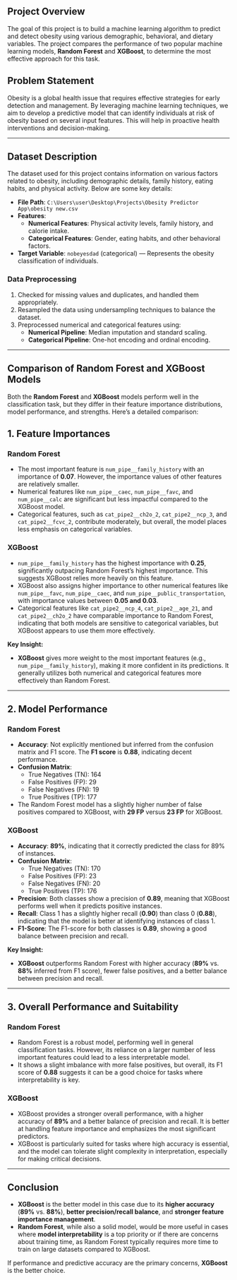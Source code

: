 ## Project Overview

The goal of this project is to build a machine learning algorithm to predict and detect obesity using various demographic, behavioral, and dietary variables. The project compares the performance of two popular machine learning models, **Random Forest** and **XGBoost**, to determine the most effective approach for this task.

## Problem Statement

Obesity is a global health issue that requires effective strategies for early detection and management. By leveraging machine learning techniques, we aim to develop a predictive model that can identify individuals at risk of obesity based on several input features. This will help in proactive health interventions and decision-making.

---

## Dataset Description

The dataset used for this project contains information on various factors related to obesity, including demographic details, family history, eating habits, and physical activity. Below are some key details:

- **File Path**: `C:\Users\user\Desktop\Projects\Obesity Predictor App\obesity new.csv`
- **Features**:
  - **Numerical Features**: Physical activity levels, family history, and calorie intake.
  - **Categorical Features**: Gender, eating habits, and other behavioral factors.
- **Target Variable**: `nobeyesdad` (categorical) — Represents the obesity classification of individuals.

### Data Preprocessing
1. Checked for missing values and duplicates, and handled them appropriately.
2. Resampled the data using undersampling techniques to balance the dataset.
3. Preprocessed numerical and categorical features using:
   - **Numerical Pipeline**: Median imputation and standard scaling.
   - **Categorical Pipeline**: One-hot encoding and ordinal encoding.

---


## Comparison of Random Forest and XGBoost Models

Both the **Random Forest** and **XGBoost** models perform well in the classification task, but they differ in their feature importance distributions, model performance, and strengths. Here’s a detailed comparison:

## 1. Feature Importances

### Random Forest
- The most important feature is `num_pipe__family_history` with an importance of **0.07**. However, the importance values of other features are relatively smaller.
- Numerical features like `num_pipe__caec`, `num_pipe__favc`, and `num_pipe__calc` are significant but less impactful compared to the XGBoost model.
- Categorical features, such as `cat_pipe2__ch2o_2`, `cat_pipe2__ncp_3`, and `cat_pipe2__fcvc_2`, contribute moderately, but overall, the model places less emphasis on categorical variables.

### XGBoost
- `num_pipe__family_history` has the highest importance with **0.25**, significantly outpacing Random Forest’s highest importance. This suggests XGBoost relies more heavily on this feature.
- XGBoost also assigns higher importance to other numerical features like `num_pipe__favc`, `num_pipe__caec`, and `num_pipe__public_transportation`, with importance values between **0.05 and 0.03**.
- Categorical features like `cat_pipe2__ncp_4`, `cat_pipe2__age_21`, and `cat_pipe2__ch2o_2` have comparable importance to Random Forest, indicating that both models are sensitive to categorical variables, but XGBoost appears to use them more effectively.

**Key Insight:**
- **XGBoost** gives more weight to the most important features (e.g., `num_pipe__family_history`), making it more confident in its predictions. It generally utilizes both numerical and categorical features more effectively than Random Forest.

---

## 2. Model Performance

### Random Forest
- **Accuracy**: Not explicitly mentioned but inferred from the confusion matrix and F1 score. The **F1 score** is **0.88**, indicating decent performance.
- **Confusion Matrix**:
  - True Negatives (TN): 164
  - False Positives (FP): 29
  - False Negatives (FN): 19
  - True Positives (TP): 177
- The Random Forest model has a slightly higher number of false positives compared to XGBoost, with **29 FP** versus **23 FP** for XGBoost.

### XGBoost
- **Accuracy**: **89%**, indicating that it correctly predicted the class for 89% of instances.
- **Confusion Matrix**:
  - True Negatives (TN): 170
  - False Positives (FP): 23
  - False Negatives (FN): 20
  - True Positives (TP): 176
- **Precision**: Both classes show a precision of **0.89**, meaning that XGBoost performs well when it predicts positive instances.
- **Recall**: Class 1 has a slightly higher recall (**0.90**) than class 0 (**0.88**), indicating that the model is better at identifying instances of class 1.
- **F1-Score**: The F1-score for both classes is **0.89**, showing a good balance between precision and recall.

**Key Insight:**
- **XGBoost** outperforms Random Forest with higher accuracy (**89%** vs. **88%** inferred from F1 score), fewer false positives, and a better balance between precision and recall.

---

## 3. Overall Performance and Suitability

### Random Forest
- Random Forest is a robust model, performing well in general classification tasks. However, its reliance on a larger number of less important features could lead to a less interpretable model.
- It shows a slight imbalance with more false positives, but overall, its F1 score of **0.88** suggests it can be a good choice for tasks where interpretability is key.

### XGBoost
- XGBoost provides a stronger overall performance, with a higher accuracy of **89%** and a better balance of precision and recall. It is better at handling feature importance and emphasizes the most significant predictors.
- XGBoost is particularly suited for tasks where high accuracy is essential, and the model can tolerate slight complexity in interpretation, especially for making critical decisions.

---

## Conclusion

- **XGBoost** is the better model in this case due to its **higher accuracy** (**89%** vs. **88%**), **better precision/recall balance**, and **stronger feature importance management**.
- **Random Forest**, while also a solid model, would be more useful in cases where **model interpretability** is a top priority or if there are concerns about training time, as Random Forest typically requires more time to train on large datasets compared to XGBoost.

If performance and predictive accuracy are the primary concerns, **XGBoost** is the better choice.

